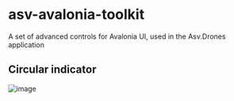 # asv-avalonia-toolkit
A set of advanced controls for Avalonia UI, used in the Asv.Drones application

## Circular indicator
![image](https://github.com/asv-soft/asv-avalonia-toolkit/assets/1770739/8e75af96-91e9-4d04-a533-099b369f4a72)

